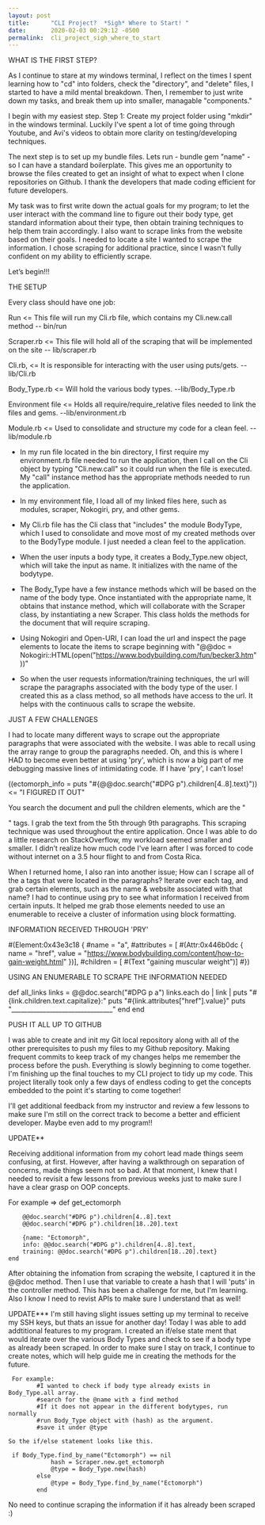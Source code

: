 ```yaml
---
layout: post
title:      "CLI Project?  *Sigh* Where to Start! "
date:       2020-02-03 00:29:12 -0500
permalink:  cli_project_sigh_where_to_start
---
```



WHAT IS THE FIRST STEP?

As I continue to stare at my windows terminal, I reflect on the times I spent learning how to "cd" into folders, check the "directory", and "delete" files, I started to have a mild mental breakdown.  Then, I remember to just write down my tasks, and break them up into smaller, managable "components." 

I begin with my easiest step.  Step 1: Create my project folder using "mkdir" in the windows terminal.  Luckily I've spent a lot of time going through Youtube, and Avi's videos to obtain more clarity on testing/developing techniques. 

The next step is to set up my bundle files.  Lets run - bundle gem "name" - so I can have a standard boilerplate.  This gives me an opportunity to browse the files created to get an insight of what to expect when I clone repositories on Github. I thank the developers that made coding efficient for future developers. 

My task was to first write down the actual goals for my program; to let the user interact with the command line to figure out their body type, get standard information about their type, then obtain training techniques to help them train accordingly.  I also want to scrape links from the website based on their goals.  I needed to locate a site I wanted to scrape the information.  I chose scraping for additional practice, since I wasn't fully confident on my ability to efficiently scrape.

Let’s begin!!!


THE SETUP


Every class should have one job:

Run <=  This file will run my Cli.rb file, which contains my Cli.new.call method -- bin/run

Scraper.rb <= This file will hold all of the scraping that will be implemented on the site -- lib/scraper.rb

Cli.rb, <= It is responsible for interacting with the user using puts/gets. --lib/Cli.rb

Body_Type.rb <= Will hold the various body types. --lib/Body_Type.rb

Environment file <= Holds all require/require_relative files needed to link the files and gems. --lib/environment.rb

Module.rb <= Used to consolidate and structure my code for a clean feel. --lib/module.rb 


* In my run file located in the bin directory, I first require my environment.rb file needed to run the application, then I call on the Cli object by typing "Cli.new.call" so it could run when the file is executed.  My "call" instance method has the appropriate methods needed to run the application.

* In my environment file, I load all of my linked files here, such as modules, scraper, Nokogiri, pry, and other gems.

* My Cli.rb file has the Cli class that "includes" the module BodyType, which I used to consolidate and move most of my created methods over to the BodyType module.  I just needed a clean feel to the application.

* When the user inputs a body type, it creates a Body_Type.new object, which will take the input as name.  It initializes with the name of the bodytype.

* The Body_Type have a few instance methods which will be based on the name of the body type. Once instantiated with the appropriate name, It obtains that instance method, which will collaborate with the Scraper class, by instantiating a new Scraper.  This class holds the methods for the document that will require scraping.

* Using Nokogiri and Open-URI, I can load the url and inspect the page elements to locate the items to scrape beginning with   "@@doc = Nokogiri::HTML(open("https://www.bodybuilding.com/fun/becker3.htm"))"
* So when the user requests information/training techniques, the url will scrape the paragraphs associated with the body type of the user.  I created this as a class method, so all methods have access to the url. It helps with the continuous calls to scrape the website. 

JUST A FEW CHALLENGES

I had to locate many different ways to scrape out the appropriate paragraphs that were associated with the website.  I was able to recall using the array range to group the paragraphs needed.  Oh, and this is where I HAD to become even better at using 'pry', which is now a big part of me debugging massive lines of intimidating code.  If I have 'pry', I can’t lose!

((ectomorph_info = puts "#{@@doc.search("#DPG p").children[4..8].text}")) <= "I FIGURED IT OUT"

You search the document and pull the children elements, which are the "<p>" tags.  I grab the text from the 5th through 9th paragraphs.  This scraping technique was used throughout the entire application.  Once I was able to do a little research on StackOverflow, my workload seemed smaller and smaller.  I didn’t realize how much code I've learn after I was forced to code without internet on a 3.5 hour flight to and from Costa Rica.

When I returned home, I also ran into another issue; How can I scrape all of the a tags that were located in the paragraphs?  Iterate over each tag, and grab certain elements, such as the name & website associated with that name?
I had to continue using pry to see what information I received from certain inputs.  It helped me grab those elements needed to use an enumerable to receive a cluster of information using block formatting.

INFORMATION RECEIVED THROUGH 'PRY'

#(Element:0x43e3c18 {
        #name = "a",
        #attributes = [ #(Attr:0x446b0dc { name = "href", value = "https://www.bodybuilding.com/content/how-to-gain-weight.html" })],
        #children = [ #(Text "gaining muscular weight")]
        #})

USING AN ENUMERABLE TO SCRAPE THE INFORMATION NEEDED

def all_links
        links = @@doc.search("#DPG p a")
        links.each do | link |
            puts "#{link.children.text.capitalize}:"
            puts "#{link.attributes["href"].value}"
            puts "________________________________"
        end
    end
		
PUSH IT ALL UP TO GITHUB

I was able to create and init my Git local repository along with all of the other prerequisites to push my files to my Github repository. Making frequent commits to keep track of my changes helps me remember the process before the push.  Everything is slowly beginning to come together.  I'm finishing up the final touches to my CLI project to tidy up my code.  This project literally took only a few days of endless coding to get the concepts embedded to the point it's starting to come together!

I'll get additional feedback from my instructor and review a few lessons to make sure I'm still on the correct track to become a better and efficient developer.  Maybe even add to my program!!


UPDATE**

Receiving additional information from my cohort lead made things seem confusing, at first.  However, after having a walkthrough on separation of concerns, made things seem not so bad.  At that moment, I knew that I needed to revisit a few lessons from previous weeks just to make sure I have a clear grasp on OOP concepts.  

For example => def get_ectomorph
        
        @@doc.search("#DPG p").children[4..8].text
        @@doc.search("#DPG p").children[18..20].text

        {name: "Ectomorph",
        info: @@doc.search("#DPG p").children[4..8].text,
        training: @@doc.search("#DPG p").children[18..20].text}
    end

 After obtaining the infomation from scraping the website, I captured it in the @@doc method.  Then I use that variable to create a hash that I will 'puts' in the controller method.  This has been a challenge for me, but I'm learning.  Also I know I need to revist APIs to make sure I understand that as well!
 
 UPDATE***
   I'm still having slight issues setting up my terminal to receive my SSH keys, but thats an issue for another day!  Today I was able to add addtitional features to my program.  I created an if/else state ment that would iterate over the various Body Types and check to see if a body type as already been scraped.  In order to make sure I stay on track, I continue to create notes, which will help guide me in creating the methods for the future. 
	 
	 For example:
            #I wanted to check if body type already exists in Body_Type.all array.
            #search for the @name with a find method
            #If it does not appear in the different bodytypes, run normally
            #run Body_Type object with (hash) as the argument.
            #save it under @type	 
					
	So the if/else statement looks like this.
	 
	 if Body_Type.find_by_name("Ectomorph") == nil
                hash = Scraper.new.get_ectomorph
                @type = Body_Type.new(hash)
            else
                @type = Body_Type.find_by_name("Ectomorph")
            end
 
 No need to continue scraping the information if it has already been scraped :)
 
